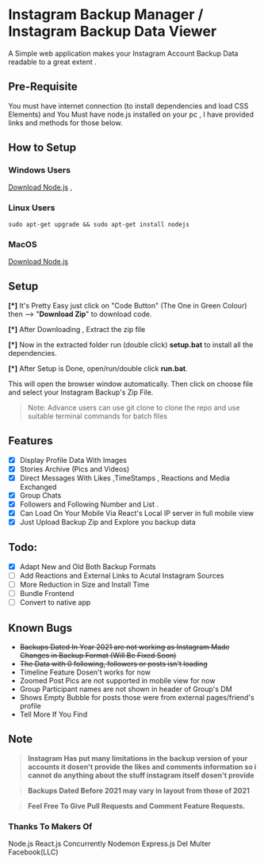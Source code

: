 # Instagram Backup Manager / Instagram Backup Data Viewer
 A Simple web application makes your Instagram Account Backup Data readable to a great extent .  

## Pre-Requisite
You must have internet connection (to install dependencies and load CSS Elements) and You Must have node.js installed on your pc , 
I have provided links and methods for those below.

## How to Setup

### Windows Users
[Download Node.js](https://nodejs.org/en/download/) ,

### Linux Users 
`sudo apt-get upgrade && sudo apt-get install nodejs`

### MacOS 
[Download Node.js](https://nodejs.org/en/download/)


## Setup 
**[*]** It's Pretty Easy just click on "Code Button" (The One in Green Colour) then --> "**Download Zip**" to download code.

**[*]** After Downloading , Extract the zip file  

**[*]** Now in the extracted folder run (double click) **setup.bat** to install all the dependencies.

**[*]** After Setup is Done, open/run/double click **run.bat**.

 This will open the browser window automatically. Then click on choose file and select your Instagram Backup's Zip File.

 >Note: Advance users can use git clone to clone the repo and use suitable terminal commands for batch files
 
 ## Features
- [X] Display Profile Data With Images
- [X] Stories Archive (Pics and Videos)
- [X] Direct Messages With Likes ,TimeStamps , Reactions and Media Exchanged
- [X] Group Chats 
- [X] Followers and Following Number and List .
- [X] Can Load On Your Mobile Via React's Local IP server in full mobile view 
- [X] Just Upload Backup Zip and Explore you backup data

## Todo:
- [X] Adapt New and Old Both Backup Formats
- [ ] Add Reactions and External Links to Acutal Instagram Sources
- [ ] More Reduction in Size and Install Time
- [ ] Bundle Frontend
- [ ] Convert to native app 

## Known Bugs
- ~~Backups Dated In Year 2021 are not working as Instagram Made Changes in Backup Format (Will Be Fixed Soon)~~
- ~~The Data with 0 following, followers or posts isn't loading~~
- Timeline Feature Dosen't works for now
- Zoomed Post Pics are not supported in mobile view for now 
- Group Participant names are not shown in header of Group's DM
- Shows Empty Bubble for posts those were from external pages/friend's profile
- Tell More If You Find 

## Note

> **Instagram Has put many limitations in the backup version of your accounts it dosen't provide the likes and comments information
so i cannot do anything about the stuff instagram itself dosen't provide** 

> **Backups Dated Before 2021 may vary in layout from those of 2021**

>  **Feel Free To Give Pull Requests and Comment Feature Requests.**
 
 ### Thanks To Makers Of
 Node.js React.js Concurrently Nodemon Express.js Del Multer Facebook(LLC)
 
